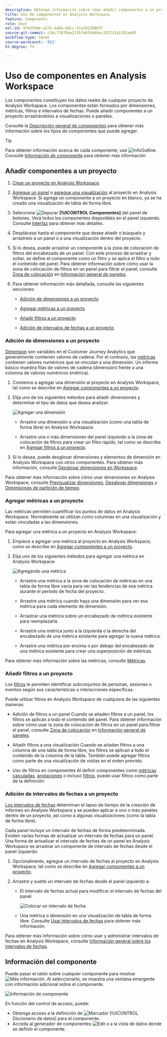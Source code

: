 ```yaml
---
description: Obtenga información sobre cómo añadir componentes a un proyecto en Analysis Workspace
title: Uso de componentes en Analysis Workspace
feature: Components
role: User
exl-id: 97bdfb9e-a27e-4a6b-b6cc-21a292398037
source-git-commit: c56c77079aa21fb740fda6bec333731a1f82a48f
workflow-type: tm+mt
source-wordcount: '952'
ht-degree: 7%

---
```


# Uso de componentes en Analysis Workspace

Los componentes constituyen los datos reales de cualquier proyecto de Analysis Workspace. Los componentes están formados por dimensiones, métricas, filtros e intervalos de fechas. Puede añadir componentes a un proyecto arrastrándolos a visualizaciones o paneles.

Consulte la [Descripción general de componentes](/help/components/overview.md) para obtener más información sobre los tipos de componentes que puede agregar.

>[!TIP]
>
>Para obtener información acerca de cada componente, use ![InfoOutline](/help/assets/icons/InfoOutline.svg). Consulte [Información de componente](#component-info) para obtener más información

## Añadir componentes a un proyecto

1. [Crear un proyecto en Analysis Workspace](/help/analysis-workspace/build-workspace-project/create-projects.md).

1. [Agregue un panel](/help/analysis-workspace/c-panels/panels.md#create-a-panel) o [agregue una visualización](/help/analysis-workspace/visualizations/freeform-analysis-visualizations.md#add-visualizations-to-a-panel) al proyecto en Analysis Workspace. Si agrega un componente a un proyecto en blanco, ya se ha creado una visualización de tabla de forma libre.

1. Seleccione ![Depurar](/help/assets/icons/Curate.svg) **[!UICONTROL Componentes]** del panel de botones. Verá todos los componentes disponibles en el panel izquierdo. Consulte [Interfaz](/help/analysis-workspace/home.md#interface) para obtener más detalles.

1. Desplácese hasta el componente que desee añadir o búsquelo y arrástrelo a un panel o a una visualización dentro del proyecto.

1. Si lo desea, puede arrastrar un componente a la zona de colocación de filtros del encabezado de un panel. Con este proceso de arrastrar y soltar, se define el componente como un filtro y se aplica el filtro a todo el contenido del panel.
Para obtener información sobre cómo usar la zona de colocación de filtros en un panel para filtrar el panel, consulte [Zona de colocación](/help/analysis-workspace/c-panels/panels.md#drop-zone) en [Información general de paneles](/help/analysis-workspace/c-panels/panels.md).

1. Para obtener información más detallada, consulte las siguientes secciones:

   * [Adición de dimensiones a un proyecto](#add-dimensions-to-a-project)

   * [Agregar métricas a un proyecto](#add-metrics-to-a-project)

   * [Añadir filtros a un proyecto](#add-filters-to-a-project)

   * [Adición de intervalos de fechas a un proyecto](#add-date-ranges-to-a-project)

### Adición de dimensiones a un proyecto

[Dimension](/help/components/dimensions/overview.md) son variables en el Customer Journey Analytics que generalmente contienen valores de cadena. Por el contrario, las [métricas](/help/components/calc-metrics/calc-metr-overview.md) contienen valores numéricos que se vinculan a una dimensión. Un informe básico muestra filas de valores de cadena (dimensión) frente a una columna de valores numéricos (métrica).

1. Comience a agregar una dimensión al proyecto en Analysis Workspace, tal como se describe en [Agregar componentes a un proyecto](#add-components-to-a-project).

1. Elija uno de los siguientes métodos para añadir dimensiones y determinar el tipo de datos que desea analizar:

   ![Agregar una dimensión](/help/components/assets/add-dimension.gif)

   * Arrastre una dimensión a una visualización (como una tabla de forma libre) en Analysis Workspace.

   * Arrastre una o más dimensiones del panel izquierdo a la zona de colocación de filtros para crear un filtro rápido, tal como se describe en [Agregar filtros a un proyecto](#add-filters-to-a-project).

1. Si lo desea, puede desglosar dimensiones y elementos de dimensión en Analysis Workspace con otros componentes. Para obtener más información, consulte [Desglosar dimensiones en Workspace](/help/components/dimensions/t-breakdown-fa.md).

Para obtener más información sobre cómo usar dimensiones en Analysis Workspace, consulte [Previsualizar dimensiones](/help/components/dimensions/view-dimensions.md), [Desglosar dimensiones](/help/components/dimensions/t-breakdown-fa.md) y [Dimensiones de partición de tiempo](/help/components/dimensions/time-parting-dimensions.md).

### Agregar métricas a un proyecto

Las métricas permiten cuantificar los puntos de datos en Analysis Workspace. Normalmente se utilizan como columnas en una visualización y están vinculadas a las dimensiones.

Para agregar una métrica a un proyecto en Analysis Workspace:

1. Empiece a agregar una métrica al proyecto en Analysis Workspace, como se describe en [Agregar componentes a un proyecto](#add-components-to-a-project).



1. Elija uno de los siguientes métodos para agregar una métrica en Analysis Workspace:

   ![Agregando una métrica](/help/components/assets/add-metric.gif)

   * Arrastre una métrica a la zona de colocación de métricas en una tabla de forma libre vacía para ver las tendencias de esa métrica durante el período de fecha del proyecto.

   * Arrastre una métrica cuando haya una dimensión para ver esa métrica para cada elemento de dimensión.

   * Arrastrar una métrica sobre un encabezado de métrica existente para reemplazarla.

   * Arrastre una métrica junto a la izquierda o la derecha del encabezado de una métrica existente para agregar la nueva métrica.

   * Arrastre una métrica por encima o por debajo del encabezado de una métrica existente para crear una superposición de métricas.


Para obtener más información sobre las métricas, consulte [Métricas](/help/components/apply-create-metrics.md).

### Añadir filtros a un proyecto

Los [filtros](/help/components/filters/filters-overview.md) le permiten identificar subconjuntos de personas, sesiones o eventos según sus características o interacciones específicas.

Puede utilizar filtros en Analysis Workspace de cualquiera de las siguientes maneras:

* Adición de filtros a un panel
Cuando se añaden filtros a un panel, los filtros se aplican a todo el contenido del panel.
Para obtener información sobre cómo usar la zona de colocación de filtros en un panel para filtrar el panel, consulte [Zona de colocación](/help/analysis-workspace/c-panels/panels.md#drop-zone) en [Información general de paneles](/help/analysis-workspace/c-panels/panels.md).

* Añadir filtros a una visualización
Cuando se añaden filtros a una columna de una tabla de forma libre, los filtros se aplican a todo el contenido de la columna de la tabla. También puede agregar filtros como parte de una visualización de visitas en el orden previsto.

* Uso de filtros en componentes
Al definir componentes como [métricas calculadas](/help/components/calc-metrics/cm-workflow/metrics-with-segments.md), [anotaciones](/help/components/annotations/create-annotations.md#annotation-builder) o incluso [filtros](/help/components/filters/filter-builder.md), puede usar filtros como parte de la definición.


### Adición de intervalos de fechas a un proyecto

[Los intervalos de fechas](/help/components/date-ranges/overview.md) determinan el lapso de tiempo de la creación de informes en Analysis Workspace y se pueden aplicar a uno o más paneles dentro de un proyecto, así como a algunas visualizaciones (como la tabla de forma libre).

Cada panel incluye un intervalo de fechas de forma predeterminada. Existen varias formas de actualizar un intervalo de fechas para un panel. Una forma de actualizar el intervalo de fechas de un panel en Analysis Workspace es arrastrar un componente de intervalo de fechas desde el panel izquierdo:

1. Opcionalmente, agregue un intervalo de fechas al proyecto en Analysis Workspace, tal como se describe en [Agregar componentes a un proyecto](#add-components-to-a-project).

1. Arrastre y suelte un intervalo de fechas desde el panel izquierdo a:

   * El intervalo de fechas actual para modificar el intervalo de fechas del panel.

     ![Colocar un intervalo de fecha](assets/add-date-range.gif)

   * Una métrica o dimensión en una visualización de tabla de forma libre. Consulte [Usar intervalos de fechas](/help/components/date-ranges/overview.md#use-date-ranges) para obtener más información.

Para obtener más información sobre cómo usar y administrar intervalos de fechas en Analysis Workspace, consulte [Información general sobre los intervalos de fechas](/help/components/date-ranges/overview.md).

## Información del componente

Puede pasar el ratón sobre cualquier componente para mostrar ![Más información](/help/assets/icons/InfoOutline.svg). Al seleccionarlo, se muestra una ventana emergente con información adicional sobre el componente.

![Información de componente](assets/component-info.png)

En función del control de acceso, puede:

* Obtenga acceso a la definición de ![Marcador](/help/assets/icons/Bookmark.svg) [!UICONTROL Diccionario de datos] para el componente.
* Acceda al generador de componentes ![Edit](/help/assets/icons/Edit.svg) o a la vista de datos donde se definió el componente.
